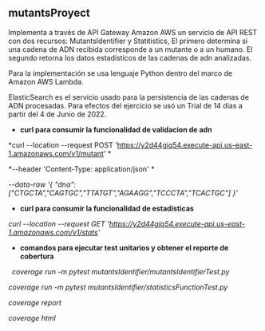 ## **mutantsProyect**
Implementa a través de API Gateway Amazon AWS un servicio de API REST con dos recursos: MutantsIdentifier y Statitistics, El primero determina si una cadena de ADN recibida corresponde a un mutante o a un humano. El segundo retorna los datos estadísticos de las cadenas de adn analizadas.

Para la implementación se usa lenguaje Python dentro del marco de Amazon AWS Lambda.

ElasticSearch es el servicio usado para la persistencia de las cadenas de ADN procesadas. Para efectos del ejercicio se usó un Trial de 14 días a partir del 4 de Junio de 2022.

- **curl para consumir la funcionalidad de validacion de adn**

*curl --location --request POST 'https://y2d44giq54.execute-api.us-east-1.amazonaws.com/v1/mutant' \*

*--header 'Content-Type: application/json' \*

*--data-raw '{ "dna":["CTGCTA","CAGTGC","TTATGT","AGAAGG","TCCCTA","TCACTGC"] }'*

- **curl para consumir la funcionalidad de estadisticas**

*curl --location --request GET 'https://y2d44giq54.execute-api.us-east-1.amazonaws.com/v1/stats'*

- **comandos para ejecutar test unitarios y obtener el reporte de cobertura**

` `*coverage run -m pytest mutantsIdentifier/mutantsIdentifierTest.py*

*coverage run -m pytest mutantsIdentifier/statisticsFunctionTest.py*

*coverage report*

*coverage html*